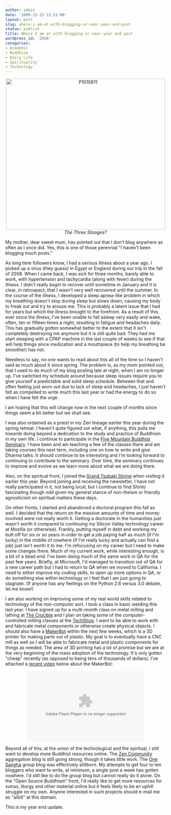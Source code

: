 ```yaml
---
author: admin
date: '2009-12-23 12:21:00'
layout: post
slug: where-i-am-at-with-blogging-or-near-year-end-post
status: publish
title: Where I am at with blogging or near year end post
wordpress_id: '2936'
categories:
- Academic
- Buddhism
- Daily Life
- Spirituality
- Technology
---
```

<div align="center"><a href="http://www.flickr.com/photos/albill/3397892952/" title="P1010611 by albill, on Flickr"><img src="http://farm4.static.flickr.com/3462/3397892952_7d364f50fe.jpg" width="500" height="473" alt="P1010611" /></a><br><em>The Three Stooges?</em></div>

My mother, dear sweet mum, has pointed out that I don't blog anywhere as often as I once did. Yes, this is one of those perennial "I haven't been blogging much posts."

As long time followers know, I had a serious illness about a year ago. I picked up a virus (they guess) in Egypt or England during our trip in the fall of 2008. When I came back, I was sick for three months, barely able to work, with hypertension and tachycardia (along with fever) during the illness. I didn't really <em>begin</em> to recover until sometime in January and it is clear, in retrospect, that I wasn't very well recovered until the summer. In the course of the illness, I developed a sleep apnea-like problem in which my breathing doesn't stop during sleep but slows down, causing my body to freak out and try to arouse me. This is probably a latent issue that I had for years but which the illness brought to the forefront. As a result of this, ever since the illness, I've been unable to fall asleep very easily and wake, often, ten or fifteen times a night, resulting in fatigue and headaches daily. This has gradually gotten somewhat better to the extent that it isn't completely destroying me anymore but it is still quite bad. They had me start sleeping with a CPAP machine in the last couple of weeks to see if that will help things since medication and a mouthpiece (to help my breathing be smoother) has not.

Needless to say, no one wants to read about this all of the time so I haven't said as much about it since spring. The problem is, as my mom pointed out, that I used to do much of my blog posting late at night, when I am no longer up. I've switched my schedule around because sleep issues require you to give yourself a predictable and solid sleep schedule. Between that and often feeling just worn out due to lack of sleep and headaches, I just haven't felt as compelled to write much this last year or had the energy to do so when I have felt the urge. 

I am hoping that this will change now in the next couple of months since things seem a bit better but we shall see.

I was also ordained as a priest in my Zen lineage earlier this year during the spring retreat. I haven't quite figured out what, if anything, this pulls me towards doing beyond a dedication to the study and practice of Buddhism in my own life. I continue to participate in the <a href="http://www.five-mountain.org/">Five Mountain Buddhist Seminary</a>. I have been and am teaching a few of the classes there and am taking courses this next term, including one on how to write and give Dharma talks. It should continue to be interesting and I'm looking forward to continuing to contribute to the seminary. Over time, the seminary continues to improve and evolve as we learn more about what we are doing there. 

Also, on the spiritual front, I joined the <a href="http://www.tsubakishrine.com/home.html">Grand Tsubaki Shrine</a> when visiting it earlier this year. Beyond joining and receiving the newsletter, I have not really participated in it, not being local, but I continue to find Shinto fascinating though odd given my general stance of non-theism or friendly agnosticism on spiritual matters these days.

On other fronts, I started and abandoned a doctoral program this fall as well. I decided that the return on the massive amounts of time and money involved were not really worth it. Getting a doctorate in the humanities just wasn't worth it compared to continuing my Silicon Valley technology career at Mozilla (or otherwise). Frankly, putting myself in debt and working my butt off for six or so years in order to get a job paying half as much (if I'm lucky) in the middle of nowhere (if I'm really lucky and actually can find a job) just isn't worth it to me. I'm refocusing on my career but I need to make some changes there. Much of my current work, while interesting enough, is a bit of a dead end. I've been doing much of the same work in QA for the past few years. Briefly, at Microsoft, I'd managed to transition out of QA for a new career path but I had to return to QA when we moved to California. I need to either improve my coding skills, to open up more options in QA, or do something else within technology or I feel that I am just going to stagnate. (If anyone has any feelings on the Python 2.6 versus 3.0 debate, let me know!)

I am also working on improving some of my real world skills related to technology of the non-computer sort. I took a class in basic welding this last year. I have signed up for a multi-month class on metal milling and lathing at <a href="http://thecrucible.org/">The Crucible</a> and I plan on taking some of the computer-controlled milling classes at the <a href="http://techshop.ws/">TechShop</a>. I want to be able to work with and fabricate metal components or otherwise create physical objects. I should also have a <a href="http://www.makerbot.com">MakerBot</a> within the next few weeks, which is a 3D printer for making parts out of plastic. My goal is to eventually have a CNC mill as well so I will be able to fabricate metal and plastic components for things as needed. The area of 3D printing has a lot of promise but we are at the very beginning of the mass adoption of the technology. It's only gotten "cheap" recently (as opposed to being tens of thousands of dollars). I've attached a <a href="http://www.babelgum.com/4020782/radar-nineteen-makerbot.html">recent video</a> below about the MakerBot:

<div align="center"><lj-embed><object id="bbg_player" width="370" height="220" data="http://www.babelgum.com/embed/4020782" type="application/x-shockwave-flash"> <param name="movie" value="http://www.babelgum.com/embed/4020782" /> 	<param name="allowfullscreen" value="true" /> <param name="allowscriptaccess" value="never" /> </object></lj-embed></div>

Beyond all of this, at the union of the technological and the spiritual, I still want to develop more Buddhist resources online. The <a href="http://community.zen-sangha.org/">Zen Community</a> aggregation blog is still going strong, though it takes little work. The <a href="http://onesangha.org">One Sangha</a> group blog was effectively stillborn. My attempts to get four to ten bloggers who want to write, at minimum, a single post a week has gotten nowhere. I'd still like to do the group blog but cannot really do it alone. On the "Open Source Buddhism" front, I'd really like to get more resources for sutras, liturgy and other material online but it feels likely to be an uphill struggle on my own. Anyone interested in such projects should e-mail me as "albill" at this domain. 

This is my year end update.
